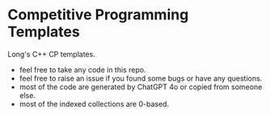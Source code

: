 # Competitive Programming Templates

Long's C++ CP templates.

- feel free to take any code in this repo.
- feel free to raise an issue if you found some bugs or have any questions.
- most of the code are generated by ChatGPT 4o or copied from someone else.
- most of the indexed collections are 0-based.
